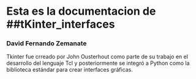 # Esta es la documentacion de  ##tKinter_interfaces
### David Fernando Zemanate

Tkinter fue crreado por John Ousterhout como parte de su trabajo en el desarrollo del lenguaje Tcl y posteriormente se integró a Python como la biblioteca estándar para crear interfaces gráficas.